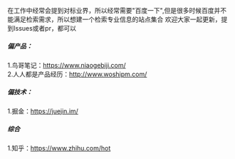 在工作中经常会提到对标业界，所以经常需要"百度一下",但是很多时候百度并不能满足检索需求，所以想建一个检索专业信息的站点集合 
欢迎大家一起更新，提到Issues或者pr，都可以
##### 偏产品：
1.鸟哥笔记：https://www.niaogebiji.com/  
2.人人都是产品经历：http://www.woshipm.com/

##### 偏技术：
1.掘金：https://juejin.im/

##### 综合
1.知乎：https://www.zhihu.com/hot
